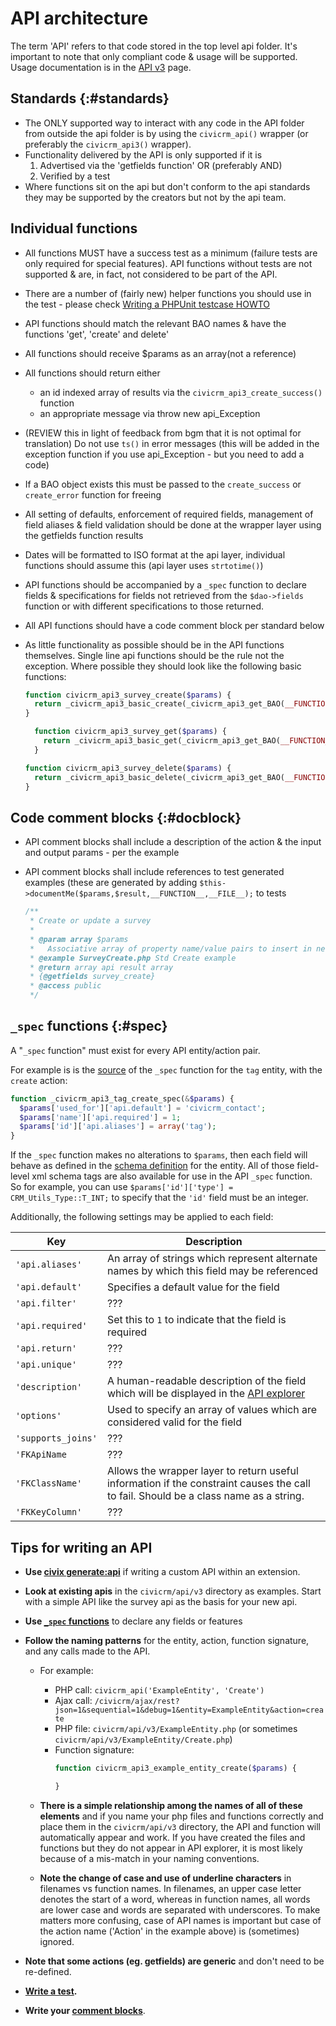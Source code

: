 # API architecture


The term 'API' refers to that code stored in the top level api folder.
It's important to note that only compliant code & usage will be
supported. Usage documentation is in the [API
v3](/api/index.md) page.

## Standards {:#standards}

-   The ONLY supported way to interact with any code in the API folder
    from outside the api folder is by using the `civicrm_api()` wrapper (or preferably the `civicrm_api3()` wrapper).
-   Functionality delivered by the API is only supported if it is
    1.  Advertised via the 'getfields function' OR (preferably AND)
    2.  Verified by a test
-   Where functions sit on the api but don't conform to the api
    standards they may be supported by the creators but not by the
    api team.

## Individual functions

-   All functions MUST have a success test as a minimum (failure tests
    are only required for special features). API functions without tests
    are not supported & are, in fact, not considered to be part of
    the API.
-   There are a number of (fairly new) helper functions you should use
    in the test - please check [Writing a PHPUnit testcase
    HOWTO](/testing/setup.md)
-   API functions should match the relevant BAO names & have the
    functions 'get', 'create' and delete'
-   All functions should receive $params as an array(not a reference)
-   All functions should return either
    -   an id indexed array of results via
        the `civicrm_api3_create_success()` function
    -   an appropriate message via throw new api_Exception
-   (REVIEW this in light of feedback from bgm that it is not optimal
    for translation) Do not use `ts()` in error messages (this will be
    added in the exception function if you use api_Exception - but you
    need to add a code)
-   If a BAO object exists this must be passed to the `create_success` or
    `create_error` function for freeing

-   All setting of defaults, enforcement of required fields, management
    of field aliases & field validation should be done at the wrapper
    layer using the getfields function results
-   Dates will be formatted to ISO format at the api layer, individual
    functions should assume this (api layer uses `strtotime()`)
-   API functions should be accompanied by a `_spec` function to declare
    fields & specifications for fields not retrieved from the
    `$dao->fields` function or with different specifications to
    those returned.
-   All API functions should have a code comment block per standard
    below
-   As little functionality as possible should be in the API
    functions themselves. Single line api functions should be the rule
    not the exception. Where possible they should look like the
    following basic functions:

    ```php
    function civicrm_api3_survey_create($params) {
      return _civicrm_api3_basic_create(_civicrm_api3_get_BAO(__FUNCTION__), $params);
    }
    ```
    
    ```php
      function civicrm_api3_survey_get($params) {
        return _civicrm_api3_basic_get(_civicrm_api3_get_BAO(__FUNCTION__), $params);
      }
    ```
    
    ```php
    function civicrm_api3_survey_delete($params) {
      return _civicrm_api3_basic_delete(_civicrm_api3_get_BAO(__FUNCTION__), $params);
    }
    ```
    
## Code comment blocks {:#docblock}

-   API comment blocks shall include a description of the action & the
    input and output params - per the example
-   API comment blocks shall include references to test generated
    examples (these are generated by adding
    `$this->documentMe($params,$result,__FUNCTION__,__FILE__);`
    to tests

    ```php
    /**
     * Create or update a survey
     *
     * @param array $params 
     *   Associative array of property name/value pairs to insert in new 'survey'.
     * @example SurveyCreate.php Std Create example
     * @return array api result array
     * {@getfields survey_create}
     * @access public
     */
    ```
    
## `_spec` functions {:#spec}

A "`_spec` function" must exist for every API entity/action pair.

For example is is the [source](https://github.com/civicrm/civicrm-core/blob/1f4ea7262d865c72e8946481fdbfe18f5159da9e/api/v3/Tag.php#L62) of the `_spec` function for the `tag` entity, with the `create` action:

```php
function _civicrm_api3_tag_create_spec(&$params) {
  $params['used_for']['api.default'] = 'civicrm_contact';
  $params['name']['api.required'] = 1;
  $params['id']['api.aliases'] = array('tag');
}
```

If the `_spec` function makes no alterations to `$params`, then each field will behave as defined in the [schema definition](framework/schema-definition/#table-field) for the entity. All of those field-level xml schema tags are also available for use in the API `_spec` function. So for example, you can use `$params['id']['type'] = CRM_Utils_Type::T_INT;` to specify that the `'id'` field must be an integer.
  

Additionally, the following settings may be applied to each field: 

| Key | Description |
| -- | -- |
| `'api.aliases'` | An array of strings which represent alternate names by which this field may be referenced |
| `'api.default'` | Specifies a default value for the field |
| `'api.filter'` | ??? |
| `'api.required'` | Set this to `1` to indicate that the field is required |
| `'api.return'` | ??? |
| `'api.unique'` | ??? |
| `'description'` | A human-readable description of the field which will be displayed in the [API explorer](/api/index.md#api-explorer) |
| `'options'` | Used to specify an array of values which are considered valid for the field |
| `'supports_joins'` | ??? |
| `'FKApiName` | ??? |
| `'FKClassName'` | Allows the wrapper layer to return useful information if the constraint causes the call to fail. Should be a class name as a string. |
| `'FKKeyColumn'` | ??? |

## Tips for writing an API

-   **Use [civix generate:api](/extensions/civix.md#generate-api)** if writing a custom API within an extension.

-   **Look at existing apis** in the `civicrm/api/v3` directory
    as examples.  Start with a simple API like the survey api as the
    basis for your new api.
    
-   **Use [`_spec` functions](#spec)** to declare any fields or features

-   **Follow the naming patterns** for the entity, action, function signature, and any calls made to the API.

    - For example:
        -   PHP call: `civicrm_api('ExampleEntity', 'Create')`
        -   Ajax call: `/civicrm/ajax/rest?json=1&sequential=1&debug=1&entity=ExampleEntity&action=create`
        -   PHP file: `civicrm/api/v3/ExampleEntity.php` (or sometimes `civicrm/api/v3/ExampleEntity/Create.php`)
        -   Function signature:
            ```php
            function civicrm_api3_example_entity_create($params) {
            
            }
            ```

    -   **There is a simple relationship among the names of all of these
        elements** and if you name your php files and functions
        correctly and place them in the `civicrm/api/v3` directory, the
        API and function will automatically appear and work.  If you
        have created the files and functions but they do not appear in
        API explorer, it is most likely because of a mis-match in your
        naming conventions.
    -   **Note the change of case and use of underline characters** in
        filenames vs function names.  In filenames, an upper case letter
        denotes the start of a word, whereas in function names, all
        words are lower case and words are separated with underscores.
         To make matters more confusing, case of API names is important
        but case of the action name ('Action' in the example above)
        is (sometimes) ignored.

-   **Note that some actions (eg. getfields) are generic** and don't
    need to be re-defined.

-   **[Write a test](/testing/phpunit.md).**
-   **Write your [comment blocks](#docblock)**.
